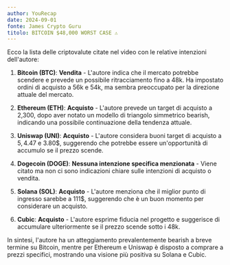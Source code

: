 ```yaml
---
author: YouRecap
date: 2024-09-01
fonte: James Crypto Guru
titolo: BITCOIN $48,000 WORST CASE ⚠️ ￼
---
```


Ecco la lista delle criptovalute citate nel video con le relative intenzioni dell'autore:

1. **Bitcoin (BTC)**: **Vendita** - L'autore indica che il mercato potrebbe scendere e prevede un possibile ritracciamento fino a 48k. Ha impostato ordini di acquisto a 56k e 54k, ma sembra preoccupato per la direzione attuale del mercato.

2. **Ethereum (ETH)**: **Acquisto** - L'autore prevede un target di acquisto a 2,300, dopo aver notato un modello di triangolo simmetrico bearish, indicando una possibile continuazione della tendenza attuale.

3. **Uniswap (UNI)**: **Acquisto** - L'autore considera buoni target di acquisto a 5$, 4.47$ e 3.80$, suggerendo che potrebbe essere un'opportunità di accumulo se il prezzo scende.

4. **Dogecoin (DOGE)**: **Nessuna intenzione specifica menzionata** - Viene citato ma non ci sono indicazioni chiare sulle intenzioni di acquisto o vendita.

5. **Solana (SOL)**: **Acquisto** - L'autore menziona che il miglior punto di ingresso sarebbe a 111$, suggerendo che è un buon momento per considerare un acquisto.

6. **Cubic**: **Acquisto** - L'autore esprime fiducia nel progetto e suggerisce di accumulare ulteriormente se il prezzo scende sotto i 48k.

In sintesi, l'autore ha un atteggiamento prevalentemente bearish a breve termine su Bitcoin, mentre per Ethereum e Uniswap è disposto a comprare a prezzi specifici, mostrando una visione più positiva su Solana e Cubic.
